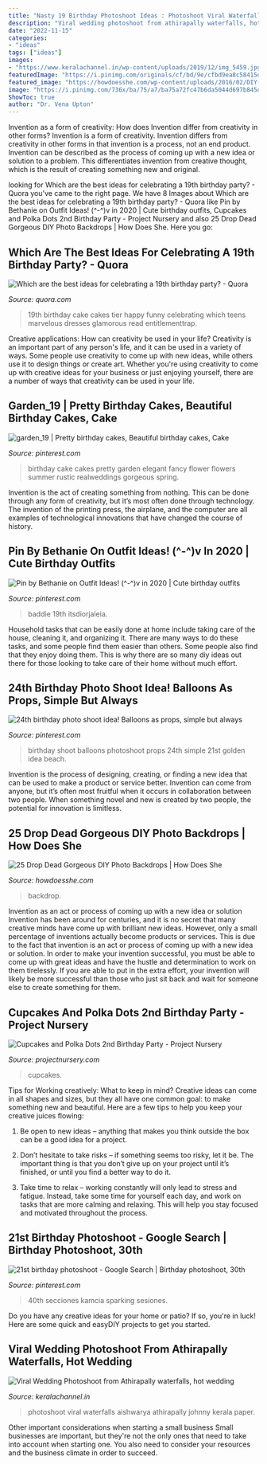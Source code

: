 ```yaml
---
title: "Nasty 19 Birthday Photoshoot Ideas : Photoshoot Viral Waterfalls Aishwarya Athirapally Johnny Kerala Paper"
description: "Viral wedding photoshoot from athirapally waterfalls, hot wedding"
date: "2022-11-15"
categories:
- "ideas"
tags: ["ideas"]
images:
- "https://www.keralachannel.in/wp-content/uploads/2019/12/img_5459.jpg"
featuredImage: "https://i.pinimg.com/originals/cf/bd/9e/cfbd9ea8c58415dcbfbccdfee1f39ddc.jpg"
featured_image: "https://howdoesshe.com/wp-content/uploads/2016/02/DIY-photo-backdrops-14.jpg"
image: "https://i.pinimg.com/736x/ba/75/a7/ba75a72fc47b6da5044d697b845dd14d--big-balloons-number-balloons-photoshoot.jpg"
ShowToc: true
author: "Dr. Vena Upton"
---
```



Invention as a form of creativity: How does Invention differ from creativity in other forms?
Invention is a form of creativity. Invention differs from creativity in other forms in that invention is a process, not an end product. Invention can be described as the process of coming up with a new idea or solution to a problem. This differentiates invention from creative thought, which is the result of creating something new and original.

	

		
looking for Which are the best ideas for celebrating a 19th birthday party? - Quora you've came to the right page. We have 8 Images about Which are the best ideas for celebrating a 19th birthday party? - Quora like Pin by Bethanie on Outfit Ideas! (^-^)v in 2020 | Cute birthday outfits, Cupcakes and Polka Dots 2nd Birthday Party - Project Nursery and also 25 Drop Dead Gorgeous DIY Photo Backdrops | How Does She. Here you go:
		
    
## Which Are The Best Ideas For Celebrating A 19th Birthday Party? - Quora

<img loading=lazy src="https://qph.fs.quoracdn.net/main-qimg-f863796d72e4dbafbd78881b2fb89496" onerror="this.onerror=null;this.src='https://tse2.mm.bing.net/th?id=OIP.-GN5bXLk26-9eIgbL7iUlgHaJ3&amp;pid=15.1';" alt="Which are the best ideas for celebrating a 19th birthday party? - Quora">

_Source: quora.com_

>19th birthday cake cakes tier happy funny celebrating which teens marvelous dresses glamorous read entitlementtrap. 

	

Creative applications: How can creativity be used in your life?
Creativity is an important part of any person's life, and it can be used in a variety of ways. Some people use creativity to come up with new ideas, while others use it to design things or create art. Whether you're using creativity to come up with creative ideas for your business or just enjoying yourself, there are a number of ways that creativity can be used in your life.

    
## Garden_19 | Pretty Birthday Cakes, Beautiful Birthday Cakes, Cake

<img loading=lazy src="https://i.pinimg.com/originals/cf/bd/9e/cfbd9ea8c58415dcbfbccdfee1f39ddc.jpg" onerror="this.onerror=null;this.src='https://tse3.mm.bing.net/th?id=OIP.KqfbzgSU9pHphVeAG3fBHgHaKX&amp;pid=15.1';" alt="garden_19 | Pretty birthday cakes, Beautiful birthday cakes, Cake">

_Source: pinterest.com_

>birthday cake cakes pretty garden elegant fancy flower flowers summer rustic realweddings gorgeous spring. 

	

Invention is the act of creating something from nothing. This can be done through any form of creativity, but it’s most often done through technology. The invention of the printing press, the airplane, and the computer are all examples of technological innovations that have changed the course of history.

    
## Pin By Bethanie On Outfit Ideas! (^-^)v In 2020 | Cute Birthday Outfits

<img loading=lazy src="https://i.pinimg.com/736x/c2/bb/3f/c2bb3f080d8bbef065da0ec03a3cf271.jpg" onerror="this.onerror=null;this.src='https://tse3.mm.bing.net/th?id=OIP.ffTEuwcP8ZM52mZf_4ZbhgHaKI&amp;pid=15.1';" alt="Pin by Bethanie on Outfit Ideas! (^-^)v in 2020 | Cute birthday outfits">

_Source: pinterest.com_

>baddie 19th itsdiorjaleia. 

	

Household tasks that can be easily done at home include taking care of the house, cleaning it, and organizing it. There are many ways to do these tasks, and some people find them easier than others. Some people also find that they enjoy doing them. This is why there are so many diy ideas out there for those looking to take care of their home without much effort.

    
## 24th Birthday Photo Shoot Idea! Balloons As Props, Simple But Always

<img loading=lazy src="https://i.pinimg.com/originals/00/24/6f/00246f50450eb15f2f4f630c97d4b70a.jpg" onerror="this.onerror=null;this.src='https://tse2.mm.bing.net/th?id=OIP.fIrvI075edCJG6oiIATZpgHaLH&amp;pid=15.1';" alt="24th birthday photo shoot idea! Balloons as props, simple but always">

_Source: pinterest.com_

>birthday shoot balloons photoshoot props 24th simple 21st golden idea beach. 

	

Invention is the process of designing, creating, or finding a new idea that can be used to make a product or service better. Invention can come from anyone, but it’s often most fruitful when it occurs in collaboration between two people. When something novel and new is created by two people, the potential for innovation is limitless.

    
## 25 Drop Dead Gorgeous DIY Photo Backdrops | How Does She

<img loading=lazy src="https://howdoesshe.com/wp-content/uploads/2016/02/DIY-photo-backdrops-14.jpg" onerror="this.onerror=null;this.src='https://tse3.mm.bing.net/th?id=OIP.gerC739PVYpUKhQGvziH9QAAAA&amp;pid=15.1';" alt="25 Drop Dead Gorgeous DIY Photo Backdrops | How Does She">

_Source: howdoesshe.com_

>backdrop. 

	

Invention as an act or process of coming up with a new idea or solution
Invention has been around for centuries, and it is no secret that many creative minds have come up with brilliant new ideas. However, only a small percentage of inventions actually become products or services. This is due to the fact that invention is an act or process of coming up with a new idea or solution. In order to make your invention successful, you must be able to come up with great ideas and have the hustle and determination to work on them tirelessly. If you are able to put in the extra effort, your invention will likely be more successful than those who just sit back and wait for someone else to create something for them.

    
## Cupcakes And Polka Dots 2nd Birthday Party - Project Nursery

<img loading=lazy src="https://projectnursery.com/wp-content/uploads/2012/01/6704898115_b84b7f2f9a_o-683x1024.jpg" onerror="this.onerror=null;this.src='https://tse2.mm.bing.net/th?id=OIP.mkwqOz02mkLolWYS-9NUowHaLG&amp;pid=15.1';" alt="Cupcakes and Polka Dots 2nd Birthday Party - Project Nursery">

_Source: projectnursery.com_

>cupcakes. 

	

Tips for Working creatively: What to keep in mind?
Creative ideas can come in all shapes and sizes, but they all have one common goal: to make something new and beautiful. Here are a few tips to help you keep your creative juices flowing:
1. Be open to new ideas – anything that makes you think outside the box can be a good idea for a project.

2. Don’t hesitate to take risks – if something seems too risky, let it be. The important thing is that you don’t give up on your project until it’s finished, or until you find a better way to do it.

3. Take time to relax – working constantly will only lead to stress and fatigue. Instead, take some time for yourself each day, and work on tasks that are more calming and relaxing. This will help you stay focused and motivated throughout the process.

    
## 21st Birthday Photoshoot - Google Search | Birthday Photoshoot, 30th

<img loading=lazy src="https://i.pinimg.com/736x/ba/75/a7/ba75a72fc47b6da5044d697b845dd14d--big-balloons-number-balloons-photoshoot.jpg" onerror="this.onerror=null;this.src='https://tse1.mm.bing.net/th?id=OIP.zIO2Efv-UqO1hMzksk4_PgHaJr&amp;pid=15.1';" alt="21st birthday photoshoot - Google Search | Birthday photoshoot, 30th">

_Source: pinterest.com_

>40th secciones kamcia sparking sesiones. 

	

Do you have any creative ideas for your home or patio? If so, you're in luck! Here are some quick and easyDIY projects to get you started.

    
## Viral Wedding Photoshoot From Athirapally Waterfalls, Hot Wedding

<img loading=lazy src="https://www.keralachannel.in/wp-content/uploads/2019/12/img_5459.jpg" onerror="this.onerror=null;this.src='https://tse2.mm.bing.net/th?id=OIP.5Gp0G-l16artvy4Hom7V5wHaLW&amp;pid=15.1';" alt="Viral Wedding Photoshoot from Athirapally waterfalls, hot wedding">

_Source: keralachannel.in_

>photoshoot viral waterfalls aishwarya athirapally johnny kerala paper. 

	

Other important considerations when starting a small business
Small businesses are important, but they're not the only ones that need to take into account when starting one. You also need to consider your resources and the business climate in order to succeed.

